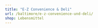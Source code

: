 ```yaml
---
title: "E-Z Convenience & Deli"
url: /baltimore/e-z-convenience-und-deli/
shop: Lebensmittel
---
```

